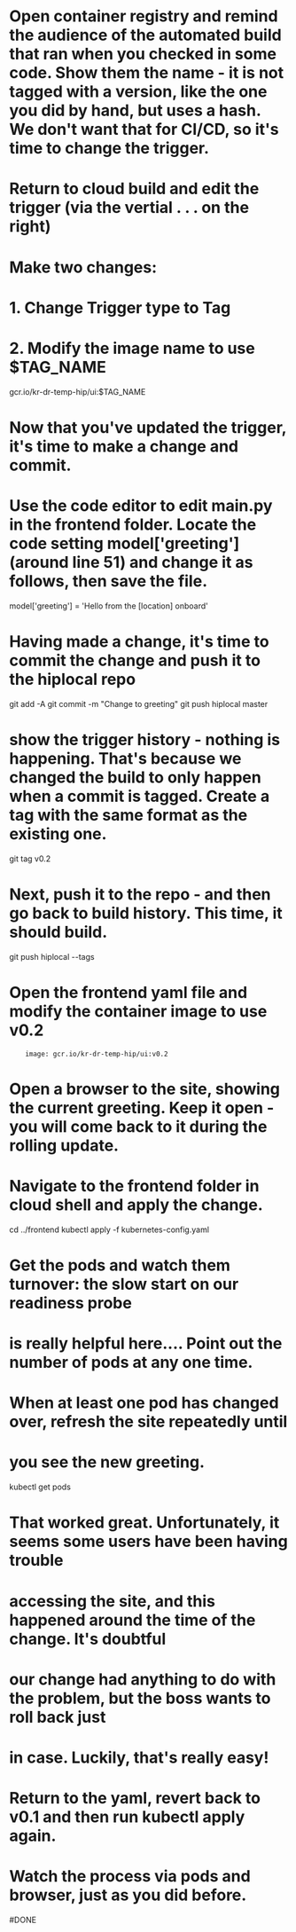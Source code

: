 # Open container registry and remind the audience of the automated build that ran when you checked in some code.  Show them the name - it is not tagged with a version, like the one you did by hand, but uses a hash. We don't want that for CI/CD, so it's time to change the trigger.

# Return to cloud build and edit the  trigger (via the vertial . . . on the right)

# Make two changes: 
# 1. Change Trigger type to Tag
# 2. Modify the image name to use $TAG_NAME

gcr.io/kr-dr-temp-hip/ui:$TAG_NAME

# Now that you've updated the trigger, it's time to make a change and commit.

# Use the code editor to edit main.py in the frontend folder. Locate the code setting model['greeting'] (around line 51) and change it as follows, then save the file.

 model['greeting'] = 'Hello from the [location] onboard'

# Having made a change, it's time to commit the change and push it to the hiplocal repo

git add -A
git commit -m "Change to greeting"
git push hiplocal master

# show the trigger history - nothing is happening. That's because we changed the build to only happen when a commit is tagged.  Create a tag with the same format as the existing one.

git tag v0.2

# Next, push it to the repo - and then go back to build history. This time, it should build.

git push hiplocal --tags


# Open the frontend yaml file and modify the container image to use v0.2

        image: gcr.io/kr-dr-temp-hip/ui:v0.2

# Open a browser to the site, showing the current greeting. Keep it open - you will come back to it during the rolling update.

# Navigate to the frontend folder in cloud shell and apply the change. 

cd ../frontend
kubectl apply -f kubernetes-config.yaml

# Get the pods and watch them turnover: the slow start on our readiness probe 
# is really helpful here....  Point out the number of pods at any one time.  
# When at least one pod has changed over, refresh the site repeatedly until 
# you see the new greeting.

kubectl get pods

# That worked great. Unfortunately, it seems some users have been having trouble 
# accessing the site, and this happened around the time of the change. It's doubtful 
# our change had anything to do with the problem, but the boss wants to roll back just 
# in case. Luckily, that's really easy!

# Return to the yaml, revert back to v0.1 and then run kubectl apply again. 
# Watch the process via pods and browser, just as you did before.


#DONE